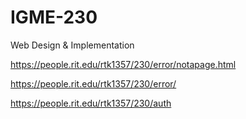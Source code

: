 # IGME-230
Web Design &amp; Implementation

https://people.rit.edu/rtk1357/230/error/notapage.html

https://people.rit.edu/rtk1357/230/error/

https://people.rit.edu/rtk1357/230/auth
